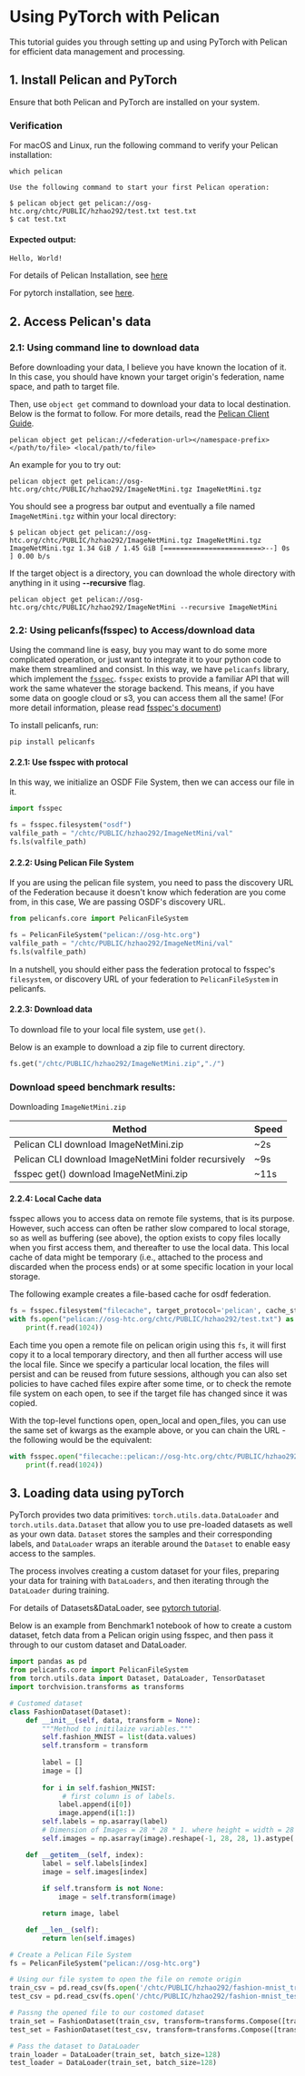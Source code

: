 # Using PyTorch with Pelican

This tutorial guides you through setting up and using PyTorch with Pelican for efficient data management and processing.

## 1. Install Pelican and PyTorch

Ensure that both Pelican and PyTorch are installed on your system.

### Verification

For macOS and Linux, run the following command to verify your Pelican installation:

```shell
which pelican

Use the following command to start your first Pelican operation:

$ pelican object get pelican://osg-htc.org/chtc/PUBLIC/hzhao292/test.txt test.txt
$ cat test.txt
```

#### Expected output:

```shell
Hello, World!
```


For details of Pelican Installation, see [here](https://docs.pelicanplatform.org/install)

For pytorch installation, see [here](https://pytorch.org/get-started/locally/).



## 2. Access Pelican's data

### 2.1: Using command line to download data

Before downloading your data, I believe you have known the location of it. In this case, you should have known your target origin's federation, name space, and path to target file. 

Then, use `object get` command to download your data to local destination. Below is the format to follow. For more details, read the [Pelican Client Guide]((https://docs.pelicanplatform.org/getting-data-with-pelican/client)).

```shell
pelican object get pelican://<federation-url></namespace-prefix></path/to/file> <local/path/to/file>
```

An example for you to try out:

```shell
pelican object get pelican://osg-htc.org/chtc/PUBLIC/hzhao292/ImageNetMini.tgz ImageNetMini.tgz
```

You should see a progress bar output and eventually a file named `ImageNetMini.tgz` within your local directory:

```shell
$ pelican object get pelican://osg-htc.org/chtc/PUBLIC/hzhao292/ImageNetMini.tgz ImageNetMini.tgz 
ImageNetMini.tgz 1.34 GiB / 1.45 GiB [========================>--] 0s ] 0.00 b/s

```


If the target object is a directory, you can download the whole directory with anything in it using **--recursive** flag.

 ```pelican object get pelican://osg-htc.org/chtc/PUBLIC/hzhao292/ImageNetMini --recursive ImageNetMini```



### 2.2: Using pelicanfs(fsspec) to Access/download data

Using the command line is easy, buy you may want to do some more complicated operation, or just want to integrate it to your python code to make them streamlined and consist. In this way, we have `pelicanfs` library, which implement the [`fsspec`](https://filesystem-spec.readthedocs.io/en/latest/index.html). `fsspec` exists to provide a familiar API that will work the same whatever the storage backend. This means, if you have some data on google cloud or s3, you can access them all the same! (For more detail information,  please read [fsspec's document](https://filesystem-spec.readthedocs.io/en/latest/index.html))

To install pelicanfs, run:

```shell
pip install pelicanfs
```

#### 2.2.1: Use fsspec with protocal

In this way, we initialize an OSDF File System, then we can access our file in it. 

```python
import fsspec

fs = fsspec.filesystem("osdf") 
valfile_path = "/chtc/PUBLIC/hzhao292/ImageNetMini/val"
fs.ls(valfile_path)
```

#### 2.2.2: Using Pelican File System

If you are using the pelican file system, you need to pass the discovery URL of the Federation because it doesn't know which federation are you come from, in this case, We are passing OSDF's discovery URL.

```python
from pelicanfs.core import PelicanFileSystem

fs = PelicanFileSystem("pelican://osg-htc.org")
valfile_path = "/chtc/PUBLIC/hzhao292/ImageNetMini/val"
fs.ls(valfile_path)
```

In a nutshell, you should either pass the federation protocal to fsspec's `filesystem`, or discovery URL of your federation to `PelicanFileSystem` in pelicanfs. 

#### 2.2.3: Download data

To download file to your local file system, use `get()`.

Below is an example to download a zip file to current directory. 

```python
fs.get("/chtc/PUBLIC/hzhao292/ImageNetMini.zip","./")
```



### Download speed benchmark results:

Downloading `ImageNetMini.zip`

| Method                                               | Speed |
| ---------------------------------------------------  | ----- |
| Pelican CLI download ImageNetMini.zip                | ~2s   |
| Pelican CLI download ImageNetMini folder recursively | ~9s   |
| fsspec get() download ImageNetMini.zip               | ~11s  |



#### 2.2.4: Local Cache data

fsspec allows you to access data on remote file systems, that is its purpose. However, such access can often be rather slow compared to local storage, so as well as buffering (see above), the option exists to copy files locally when you first access them, and thereafter to use the local data. This local cache of data might be temporary (i.e., attached to the process and discarded when the process ends) or at some specific location in your local storage.

The following example creates a file-based cache for osdf federation. 

```python
fs = fsspec.filesystem("filecache", target_protocol='pelican', cache_storage='tmp/files/')
with fs.open("pelican://osg-htc.org/chtc/PUBLIC/hzhao292/test.txt") as f:
    print(f.read(1024))
```

Each time you open a remote file on pelican origin using this `fs`, it will first copy it to a local temporary directory, and then all further access will use the local file. Since we specify a particular local location, the files will persist and can be reused from future sessions, although you can also set policies to have cached files expire after some time, or to check the remote file system on each open, to see if the target file has changed since it was copied.

With the top-level functions open, open_local and open_files, you can use the same set of kwargs as the example above, or you can chain the URL - the following would be the equivalent:

```python
with fsspec.open("filecache::pelican://osg-htc.org/chtc/PUBLIC/hzhao292/test.txt", filecache={'cache_storage':'tmp/files'}) as f:
    print(f.read(1024))
```



## 3. Loading data using pyTorch

PyTorch provides two data primitives: `torch.utils.data.DataLoader` and `torch.utils.data.Dataset` that allow you to use pre-loaded datasets as well as your own data. `Dataset` stores the samples and their corresponding labels, and `DataLoader` wraps an iterable around the `Dataset` to enable easy access to the samples.

The process involves creating a custom dataset for your files, preparing your data for training with `DataLoaders`, and then iterating through the `DataLoader` during training.

For details of Datasets&DataLoader, see [pytorch tutorial](https://pytorch.org/tutorials/beginner/basics/data_tutorial.html#datasets-dataloaders). 

Below is an example from Benchmark1 notebook of how to create a custom dataset, fetch data from a Pelican origin using fsspec, and then pass it through to our custom dataset and DataLoader. 

```python
import pandas as pd
from pelicanfs.core import PelicanFileSystem
from torch.utils.data import Dataset, DataLoader, TensorDataset
import torchvision.transforms as transforms

# Customed dataset 
class FashionDataset(Dataset):  
    def __init__(self, data, transform = None):
        """Method to initilaize variables.""" 
        self.fashion_MNIST = list(data.values)
        self.transform = transform
        
        label = []
        image = []
        
        for i in self.fashion_MNIST:
             # first column is of labels.
            label.append(i[0])
            image.append(i[1:])
        self.labels = np.asarray(label)
        # Dimension of Images = 28 * 28 * 1. where height = width = 28 and color_channels = 1.
        self.images = np.asarray(image).reshape(-1, 28, 28, 1).astype('float32')

    def __getitem__(self, index):
        label = self.labels[index]
        image = self.images[index]
        
        if self.transform is not None:
            image = self.transform(image)

        return image, label

    def __len__(self):
        return len(self.images)
```


```python
# Create a Pelican File System
fs = PelicanFileSystem("pelican://osg-htc.org")

# Using our file system to open the file on remote origin
train_csv = pd.read_csv(fs.open('/chtc/PUBLIC/hzhao292/fashion-mnist_train.csv', 'rb'))
test_csv = pd.read_csv(fs.open('/chtc/PUBLIC/hzhao292/fashion-mnist_test.csv', 'rb'))

# Passng the opened file to our costomed dataset
train_set = FashionDataset(train_csv, transform=transforms.Compose([transforms.ToTensor()]))
test_set = FashionDataset(test_csv, transform=transforms.Compose([transforms.ToTensor()]))

# Pass the dataset to DataLoader
train_loader = DataLoader(train_set, batch_size=128)
test_loader = DataLoader(train_set, batch_size=128)
```



